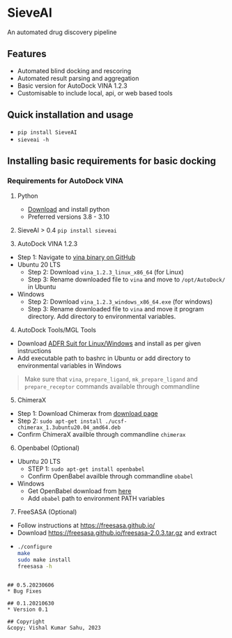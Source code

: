 # SieveAI
An automated drug discovery pipeline

## Features
* Automated blind docking and rescoring
* Automated result parsing and aggregation
* Basic version for AutoDock VINA 1.2.3
* Customisable to include local, api, or web based tools

## Quick installation and usage
* `pip install SieveAI`
* `sieveai -h`

## Installing basic requirements for basic docking

### Requirements for AutoDock VINA
1. Python
    - [Download](https://www.python.org/downloads/) and install python
    - Preferred versions 3.8 - 3.10

2. SieveAI > 0.4
`pip install sieveai`

3. AutoDock VINA 1.2.3
  * Step 1: Navigate to [vina binary on GitHub](https://github.com/ccsb-scripps/AutoDock-Vina/releases/tag/v1.2.3)
  * Ubuntu 20 LTS
    - Step 2: Download `vina_1.2.3_linux_x86_64` (for Linux)
    - Step 3: Rename downloaded file to `vina` and move to `/opt/AutoDock/` in Ubuntu
  * Windows
    - Step 2: Download `vina_1.2.3_windows_x86_64.exe` (for windows)
    - Step 3: Rename downloaded file to `vina` and move it program directory. Add directory to environmental variables.

4. AutoDock Tools/MGL Tools
  - Download [ADFR Suit for Linux/Windows](https://ccsb.scripps.edu/adfr/downloads/) and install as per given instructions
  - Add executable path to bashrc in Ubuntu or add directory to environmental variables in Windows

> Make sure that `vina`, `prepare_ligand`, `mk_prepare_ligand` and `prepare_receptor` commands available through commandline

5. ChimeraX
  - Step 1: Download Chimerax from [download page](https://www.rbvi.ucsf.edu/chimerax/download.html)
  - Step 2: `sudo apt-get install ./ucsf-chimerax_1.3ubuntu20.04_amd64.deb`
  - Confirm ChimeraX availble through commandline `chimerax`

6. Openbabel (Optional)
  - Ubuntu 20 LTS
    * STEP 1: `sudo apt-get install openbabel`
    * Confirm OpenBabel availble through commandline `obabel`
  - Windows
    * Get OpenBabel download from [here](https://openbabel.org/docs/dev/Installation/install.html)
    * Add `obabel` path to environment PATH variables

7. FreeSASA (Optional)
  * Follow instructions at https://freesasa.github.io/
  * Download https://freesasa.github.io/freesasa-2.0.3.tar.gz and extract
  * ```sh
    ./configure
    make
    sudo make install
    freesasa -h
   ```

## 0.5.20230606
* Bug Fixes

## 0.1.20210630
* Version 0.1

## Copyright
&copy; Vishal Kumar Sahu, 2023
